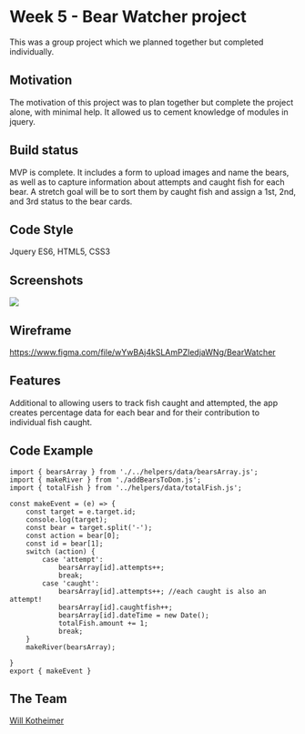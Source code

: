 # Week 5 - Bear Watcher project
This was a group project which we planned together but completed individually.

## Motivation
The motivation of this project was to plan together but complete the project alone, with minimal help. It allowed us to cement knowledge of modules in jquery.

## Build status
MVP is complete. It includes a form to upload images and name the bears, as well as to capture information about attempts and caught fish for each bear. A stretch goal will be to sort them by caught fish and assign a 1st, 2nd, and 3rd status to the bear cards.

## Code Style
Jquery ES6, HTML5, CSS3

## Screenshots

![](assets/images/BearWatcher.gif)

## Wireframe
https://www.figma.com/file/wYwBAj4kSLAmPZledjaWNg/BearWatcher

## Features
 Additional to allowing users to track fish caught and attempted, the app creates percentage data for each bear and for their contribution to individual fish caught.

## Code Example
```             
import { bearsArray } from './../helpers/data/bearsArray.js';
import { makeRiver } from './addBearsToDom.js';
import { totalFish } from '../helpers/data/totalFish.js';

const makeEvent = (e) => {
    const target = e.target.id;
    console.log(target);
    const bear = target.split('-');
    const action = bear[0];
    const id = bear[1];
    switch (action) {
        case 'attempt':
            bearsArray[id].attempts++;
            break;
        case 'caught':
            bearsArray[id].attempts++; //each caught is also an attempt!
            bearsArray[id].caughtfish++;
            bearsArray[id].dateTime = new Date();
            totalFish.amount += 1;
            break;
    }
    makeRiver(bearsArray);

}
export { makeEvent }
```
## The Team
[Will Kotheimer](https://github.com/willkotheimer)

